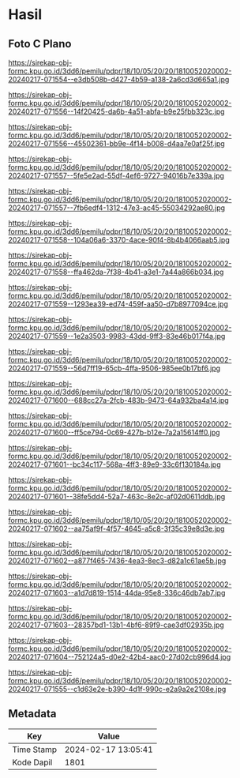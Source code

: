 # Hasil

## Foto C Plano

https://sirekap-obj-formc.kpu.go.id/3dd6/pemilu/pdpr/18/10/05/20/20/1810052020002-20240217-071554--e3db508b-d427-4b59-a138-2a6cd3d665a1.jpg

https://sirekap-obj-formc.kpu.go.id/3dd6/pemilu/pdpr/18/10/05/20/20/1810052020002-20240217-071556--14f20425-da6b-4a51-abfa-b9e25fbb323c.jpg

https://sirekap-obj-formc.kpu.go.id/3dd6/pemilu/pdpr/18/10/05/20/20/1810052020002-20240217-071556--45502361-bb9e-4f14-b008-d4aa7e0af25f.jpg

https://sirekap-obj-formc.kpu.go.id/3dd6/pemilu/pdpr/18/10/05/20/20/1810052020002-20240217-071557--5fe5e2ad-55df-4ef6-9727-94016b7e339a.jpg

https://sirekap-obj-formc.kpu.go.id/3dd6/pemilu/pdpr/18/10/05/20/20/1810052020002-20240217-071557--7fb6edf4-1312-47e3-ac45-55034292ae80.jpg

https://sirekap-obj-formc.kpu.go.id/3dd6/pemilu/pdpr/18/10/05/20/20/1810052020002-20240217-071558--104a06a6-3370-4ace-90f4-8b4b4066aab5.jpg

https://sirekap-obj-formc.kpu.go.id/3dd6/pemilu/pdpr/18/10/05/20/20/1810052020002-20240217-071558--ffa462da-7f38-4b41-a3e1-7a44a866b034.jpg

https://sirekap-obj-formc.kpu.go.id/3dd6/pemilu/pdpr/18/10/05/20/20/1810052020002-20240217-071559--1293ea39-ed74-459f-aa50-d7b8977094ce.jpg

https://sirekap-obj-formc.kpu.go.id/3dd6/pemilu/pdpr/18/10/05/20/20/1810052020002-20240217-071559--1e2a3503-9983-43dd-9ff3-83e46b017f4a.jpg

https://sirekap-obj-formc.kpu.go.id/3dd6/pemilu/pdpr/18/10/05/20/20/1810052020002-20240217-071559--56d7ff19-65cb-4ffa-9506-985ee0b17bf6.jpg

https://sirekap-obj-formc.kpu.go.id/3dd6/pemilu/pdpr/18/10/05/20/20/1810052020002-20240217-071600--688cc27a-2fcb-483b-9473-64a932ba4a14.jpg

https://sirekap-obj-formc.kpu.go.id/3dd6/pemilu/pdpr/18/10/05/20/20/1810052020002-20240217-071600--ff5ce794-0c69-427b-b12e-7a2a15614ff0.jpg

https://sirekap-obj-formc.kpu.go.id/3dd6/pemilu/pdpr/18/10/05/20/20/1810052020002-20240217-071601--bc34c117-568a-4ff3-89e9-33c6f130184a.jpg

https://sirekap-obj-formc.kpu.go.id/3dd6/pemilu/pdpr/18/10/05/20/20/1810052020002-20240217-071601--38fe5dd4-52a7-463c-8e2c-af02d0611ddb.jpg

https://sirekap-obj-formc.kpu.go.id/3dd6/pemilu/pdpr/18/10/05/20/20/1810052020002-20240217-071602--aa75af9f-4f57-4645-a5c8-3f35c39e8d3e.jpg

https://sirekap-obj-formc.kpu.go.id/3dd6/pemilu/pdpr/18/10/05/20/20/1810052020002-20240217-071602--a877f465-7436-4ea3-8ec3-d82a1c61ae5b.jpg

https://sirekap-obj-formc.kpu.go.id/3dd6/pemilu/pdpr/18/10/05/20/20/1810052020002-20240217-071603--a1d7d819-1514-44da-95e8-336c46db7ab7.jpg

https://sirekap-obj-formc.kpu.go.id/3dd6/pemilu/pdpr/18/10/05/20/20/1810052020002-20240217-071603--28357bd1-13b1-4bf6-89f9-cae3df02935b.jpg

https://sirekap-obj-formc.kpu.go.id/3dd6/pemilu/pdpr/18/10/05/20/20/1810052020002-20240217-071604--752124a5-d0e2-42b4-aac0-27d02cb996d4.jpg

https://sirekap-obj-formc.kpu.go.id/3dd6/pemilu/pdpr/18/10/05/20/20/1810052020002-20240217-071555--c1d63e2e-b390-4d1f-990c-e2a9a2e2108e.jpg


## Metadata

| Key        | Value               |
| ---------- | ------------------- |
| Time Stamp | 2024-02-17 13:05:41 |
| Kode Dapil | 1801                |



